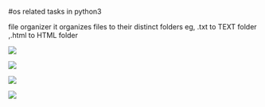 
#os related tasks in python3


file organizer it organizes files to their distinct folders eg, .txt to TEXT folder ,.html to HTML folder

![](https://github.com/addddd123/os-ubuntu--level-in-py/blob/Project-simples/a1.png)


![](https://github.com/addddd123/os-ubuntu--level-in-py/blob/Project-simples/a2.png)

![](https://github.com/addddd123/os-ubuntu--level-in-py/blob/Project-simples/a3.png)


![](https://youtu.be/XEVDxegwl8A)
